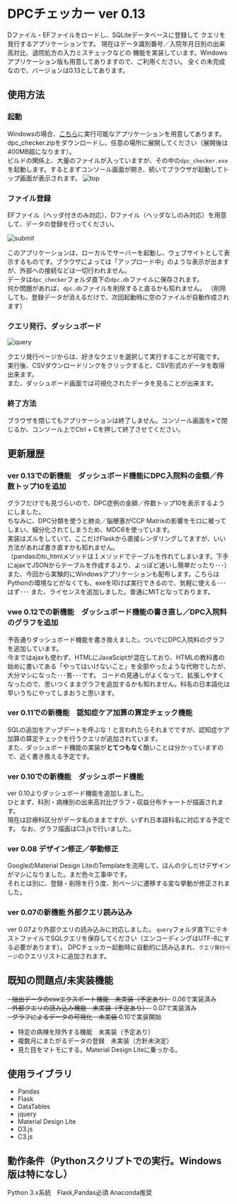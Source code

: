 # DPCチェッカー ver 0.13

Dファイル・EFファイルをロードし、SQLiteデータベースに登録して
クエリを発行するアプリケーションです。
現在はデータ識別番号／入院年月日別の出来高対比、退院処方の入力ミスチェックなどの
機能を実装しています。Windowsアプリケーション版も用意してありますので、ご利用ください。
全くの未完成なので、バージョンは0.13としてあります。


## 使用方法

### 起動
Windowsの場合、[こちら](https://github.com/stagira13/dpc_checker/releases)に実行可能なアプリケーションを用意してあります。  
dpc_checker.zipをダウンロードし、任意の場所に展開してください（展開後は400MB超になります）。  
ビルドの関係上、大量のファイルが入っていますが、その中の`dpc_checker.exe`を起動します。するとまずコンソール画面が開き、続いてブラウザが起動してトップ画面が表示されます。
![top](https://cloud.githubusercontent.com/assets/20499723/23747405/e19e42a2-0502-11e7-81e2-5351e942c998.jpg)

### ファイル登録
  
EFファイル（ヘッダ付きのみ対応）、Dファイル（ヘッダなしのみ対応）を用意して、データの登録を行ってください。  

![submit](https://cloud.githubusercontent.com/assets/20499723/23747404/e1891fb2-0502-11e7-98be-5e4c274aea23.jpg)

このアプリケーションは、ローカルでサーバーを起動し、ウェブサイトとして表示するものです。ブラウザによっては「アップロード中」のような表示が出ますが、外部への接続などは一切行われません。  
データは`dpc_checker`フォルダ直下の`dpc.db`ファイルに保存されます。  
何か問題があれば、`dpc.db`ファイルを削除すると直るかも知れません。
（削除しても、登録データが消えるだけで、次回起動時に空のファイルが自動作成されます）  

### クエリ発行、ダッシュボード

![query](https://cloud.githubusercontent.com/assets/20499723/23747406/e1a1393a-0502-11e7-9273-0fc8a3c613c3.jpg)

クエリ発行ページからは、好きなクエリを選択して実行することが可能です。  
実行後、CSVダウンロードリンクをクリックすると、CSV形式のデータを取得出来ます。  
また、ダッシュボード画面では可視化されたデータを見ることが出来ます。

### 終了方法
ブラウザを閉じてもアプリケーションは終了しません。コンソール画面を×で閉じるか、コンソール上でCtrl + Cを押して終了させてください。

## 更新履歴

### ver 0.13での新機能　ダッシュボード機能にDPC入院料の金額／件数トップ10を追加
グラフだけでも見づらいので、DPC症例の金額／件数トップ10を表示するようにしました。  
ちなみに、DPC分類を使うと肺炎／脳梗塞がCCP Matrixの影響をモロに被ってしまい、細分化されてしまうため、MDC6を使っています。  
実装はズルをしていて、ここだけFlaskから直接レンダリングしてますが、いい方法があれば書き直すかも知れません。  
（pandasのto_htmlメソッドは１メソッドでテーブルを作れてしまいます。下手にajaxでJSONからテーブルを作成するより、よっぽど速いし簡単だったり･･･）
また、今回から実験的にWindowsアプリケーションも配布します。こちらはPythonの環境などがなくても、exeを叩けば実行できるので、気軽に使える･･･はず･･･
また、ライセンスを追加しました。普通にMITとなっております。

### vwe 0.12での新機能　ダッシュボード機能の書き直し／DPC入院料のグラフを追加
予告通りダッシュボード機能を書き換えました。ついでにDPC入院料のグラフを追加しています。  
今まではajaxも使わず、HTMLにJavaSciptが混在しており、HTMLの教科書の始めに書いてある「やってはいけないこと」を全部やったような代物でしたが、大分マシになった･･･筈･･･です。
コードの見通しがよくなって、拡張しやすくなったので、思いつくままグラフを追加するかも知れません。科名の日本語化は早いうちにやってしまおうと思います。


### ver 0.11での新機能　認知症ケア加算の算定チェック機能
SQLの追加をアップデートを呼ぶな！と言われたらそれまでですが、認知症ケア加算の算定チェックを行うクエリが追加されています。  
また、ダッシュボード機能の実装が**とてつもなく**酷いことは分かっていますので、近く書き換える予定です。


### ver 0.10での新機能　ダッシュボード機能

ver 0.10よりダッシュボード機能を追加しました。  
ひとまず、科別・病棟別の出来高対比グラフ・収益分布チャートが描画されます。  
現在は診療科区分がデータ名のままですが、いずれ日本語科名に対応する予定です。
なお、グラフ描画はC3.jsで行いました。


### ver 0.08 デザイン修正／挙動修正
GoogleのMaterial Design LiteのTemplateを流用して、ほんの少しだけデザインがマシになりました。まだ色々工事中です。    
それとは別に、登録・削除を行う度、別ページに遷移する変な挙動が修正されました。


### ver 0.07の新機能 外部クエリ読み込み

ver 0.07より外部クエリの読み込みに対応しました。
`query`フォルダ直下にテキストファイルでSQLクエリを保存してください（エンコーディングはUTF-8にする必要があります）。
DPCチェッカー起動時に自動的に読み込まれ、`クエリ発行ページ`のクエリリストに追加されます。


## 既知の問題点/未実装機能

<del>- 抽出データのcsvエクスポート機能　未実装（予定あり）</del> 0.06で実装済み
</br>
<del>- 外部クエリの読み込み機能　未実装（予定あり）　</del> 0.07で実装済み
</br>
<del>- グラフによるデータの可視化　未実装 </del> 0.10で実装開始
- 特定の病棟を除外する機能　未実装（予定あり）
- 複数月にまたがるデータの登録　未実装（方針未決定）
- 見た目をマトモにする。Material Design Liteに乗っかる。

## 使用ライブラリ

- Pandas
- Flask
- DataTables
- jquery
- Material Design Lite
- D3.js
- C3.js

## 動作条件（Pythonスクリプトでの実行。Windows版は特になし）

Python 3.x系統　Flask,Pandas必須
Anaconda推奨

